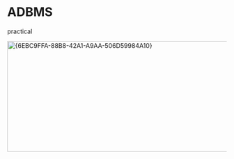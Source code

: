 # ADBMS
practical

<img width="882" height="255" alt="{6EBC9FFA-88B8-42A1-A9AA-506D59984A10}" src="https://github.com/user-attachments/assets/4f31c070-3f4c-4a4b-8ed5-49c31809dc05" />
